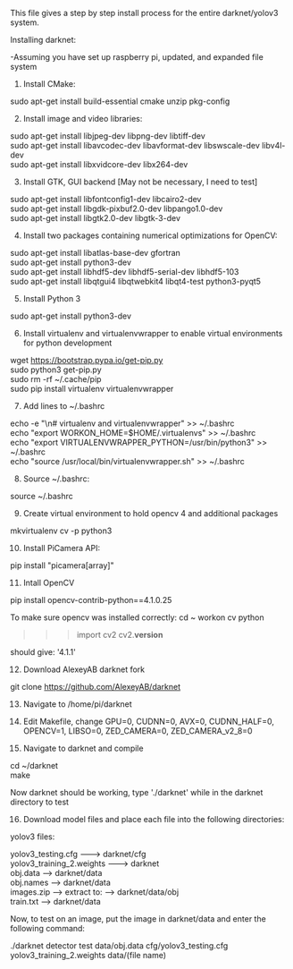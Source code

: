 This file gives a step by step install process for the entire darknet/yolov3 system.

Installing darknet:

-Assuming you have set up raspberry pi, updated, and expanded file system

1. Install CMake:

sudo apt-get install build-essential cmake unzip pkg-config


2. Install image and video libraries:

sudo apt-get install libjpeg-dev libpng-dev libtiff-dev  
sudo apt-get install libavcodec-dev libavformat-dev libswscale-dev libv4l-dev  
sudo apt-get install libxvidcore-dev libx264-dev  


3. Install GTK, GUI backend [May not be necessary, I need to test]

sudo apt-get install libfontconfig1-dev libcairo2-dev  
sudo apt-get install libgdk-pixbuf2.0-dev libpango1.0-dev  
sudo apt-get install libgtk2.0-dev libgtk-3-dev  


4. Install two packages containing numerical optimizations for OpenCV:

sudo apt-get install libatlas-base-dev gfortran  
sudo apt-get install python3-dev  
sudo apt-get install libhdf5-dev libhdf5-serial-dev libhdf5-103  
sudo apt-get install libqtgui4 libqtwebkit4 libqt4-test python3-pyqt5  


5. Install Python 3 

sudo apt-get install python3-dev  


6. Install virtualenv and virtualenvwrapper to enable virtual environments for python development

wget https://bootstrap.pypa.io/get-pip.py  
sudo python3 get-pip.py  
sudo rm -rf ~/.cache/pip  
sudo pip install virtualenv virtualenvwrapper  


7. Add lines to ~/.bashrc

echo -e "\n# virtualenv and virtualenvwrapper" >> ~/.bashrc  
echo "export WORKON_HOME=$HOME/.virtualenvs" >> ~/.bashrc  
echo "export VIRTUALENVWRAPPER_PYTHON=/usr/bin/python3" >> ~/.bashrc  
echo "source /usr/local/bin/virtualenvwrapper.sh" >> ~/.bashrc  


8. Source ~/.bashrc:

source ~/.bashrc  


9. Create virtual environment to hold opencv 4 and additional packages

mkvirtualenv cv -p python3  


10. Install PiCamera API:

pip install "picamera[array]"  


11. Intall OpenCV

pip install opencv-contrib-python==4.1.0.25  

To make sure opencv was installed correctly:
 cd ~
 workon cv
 python
>>> import cv2
>>> cv2.__version__

should give:
'4.1.1'

12. Download AlexeyAB darknet fork

git clone https://github.com/AlexeyAB/darknet  


13. Navigate to /home/pi/darknet


14. Edit Makefile, change GPU=0, CUDNN=0, AVX=0, CUDNN_HALF=0, OPENCV=1, LIBSO=0, ZED_CAMERA=0, ZED_CAMERA_v2_8=0


15. Navigate to darknet and compile

cd ~/darknet  
make  


Now darknet should be working, type './darknet' while in the darknet directory to test 


16. Download model files and place each file into the following directories:

yolov3 files:

yolov3_testing.cfg ---> darknet/cfg  
yolov3_training_2.weights ---> darknet  
obj.data --> darknet/data  
obj.names --> darknet/data  
images.zip --> extract to: --> darknet/data/obj  
train.txt --> darknet/data  
 
Now, to test on an image, put the image in darknet/data and enter the following command:

./darknet detector test data/obj.data cfg/yolov3_testing.cfg yolov3_training_2.weights data/(file name)
